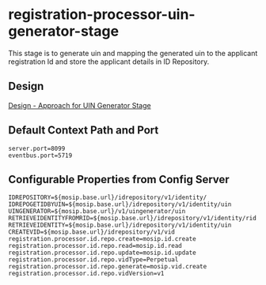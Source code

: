 # registration-processor-uin-generator-stage

This stage is to generate uin and mapping the generated uin to the applicant registration Id and store the applicant details in ID Repository.

## Design

[Design - Approach for UIN Generator Stage](https://github.com/mosip/registration/blob/master/design/registration-processor/Approach_for_uin_generator.md)

## Default Context Path and Port
```
server.port=8099
eventbus.port=5719
```
## Configurable Properties from Config Server
```
IDREPOSITORY=${mosip.base.url}/idrepository/v1/identity/
IDREPOGETIDBYUIN=${mosip.base.url}/idrepository/v1/identity/uin
UINGENERATOR=${mosip.base.url}/v1/uingenerator/uin
RETRIEVEIDENTITYFROMRID=${mosip.base.url}/idrepository/v1/identity/rid
RETRIEVEIDENTITY=${mosip.base.url}/idrepository/v1/identity/uin
CREATEVID=${mosip.base.url}/idrepository/v1/vid
registration.processor.id.repo.create=mosip.id.create
registration.processor.id.repo.read=mosip.id.read
registration.processor.id.repo.update=mosip.id.update
registration.processor.id.repo.vidType=Perpetual
registration.processor.id.repo.generate=mosip.vid.create
registration.processor.id.repo.vidVersion=v1
```

